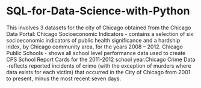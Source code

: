 # SQL-for-Data-Science-with-Python
This involves 3 datasets for the city of Chicago obtained from the Chicago Data Portal:  Chicago Socioeconomic Indicators - contains a selection of six socioeconomic indicators of public health significance and a hardship index, by Chicago community area, for the years 2008 – 2012.  Chicago Public Schools - shows all school level performance data used to create CPS School Report Cards for the 2011-2012 school year.Chicago Crime Data -reflects reported incidents of crime (with the exception of murders where data exists for each victim) that occurred in the City of Chicago from 2001 to present, minus the most recent seven days.
